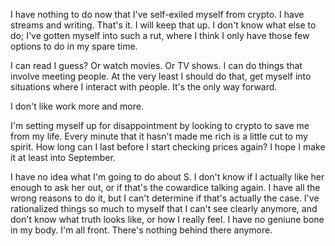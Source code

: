 I have nothing to do now that I've self-exiled myself from crypto. I have streams and writing. That's it. I will keep that up. I don't know what else to do; I've gotten myself into such a rut, where I think I only have those few options to do in my spare time.

I can read I guess? Or watch movies. Or TV shows. I can do things that involve meeting people. At the very least I should do that, get myself into situations where I interact with people. It's the only way forward.

I don't like work more and more.

I'm setting myself up for disappointment by looking to crypto to save me from my life. Every minute that it hasn't made me rich is a little cut to my spirit. How long can I last before I start checking prices again? I hope I make it at least into September.

I have no idea what I'm going to do about S. I don't know if I actually like her enough to ask her out, or if that's the cowardice talking again. I have all the wrong reasons to do it, but I can't determine if that's actually the case. I've rationalized things so much to myself that I can't see clearly anymore, and don't know what truth looks like, or how I really feel. I have no geniune bone in my body. I'm all front. There's nothing behind there anymore.
